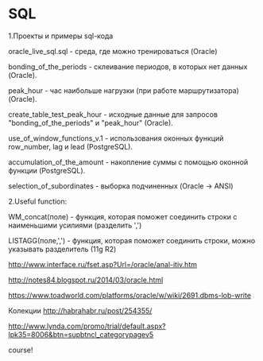 # SQL
1.Проекты и примеры sql-кода

oracle_live_sql.sql - среда, где можно тренироваться (Oracle)

bonding_of_the_periods - склеивание периодов, в которых нет данных (Oracle).

peak_hour - час наибольше нагрузки (при работе маршрутизатора) (Oracle).

create_table_test_peak_hour - исходные данные для запросов "bonding_of_the_periods" и "peak_hour" (Oracle).

use_of_window_functions_v.1 - использования оконных функций row_number, lag и lead (PostgreSQL).

accumulation_of_the_amount - накопление суммы с помощью оконной функции (PostgreSQL).

selection_of_subordinates - выборка подчиненных (Oracle -> ANSI)

2.Useful function:

WM_concat(поле) - функция, которая поможет соединить строки с наименьшими усилиями (разделить ',')

LISTAGG(поле,',') - функция, которая поможет соединить строки, можно указывать разделитель (11g R2)

http://www.interface.ru/fset.asp?Url=/oracle/anal-itiv.htm

http://notes84.blogspot.ru/2014/03/oracle.html

https://www.toadworld.com/platforms/oracle/w/wiki/2691.dbms-lob-write

Колекции
http://habrahabr.ru/post/254355/


http://www.lynda.com/promo/trial/default.aspx?lpk35=8006&btn=supbtncl_categorypagev5

course! 
